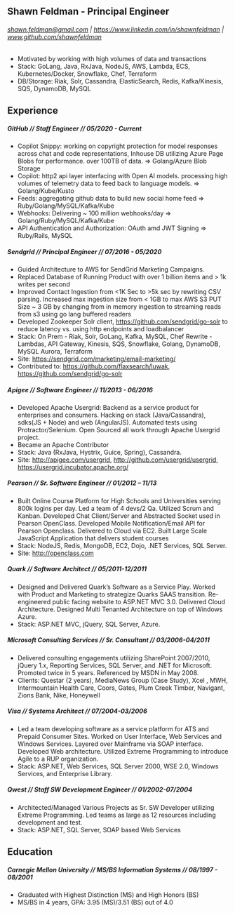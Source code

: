 ## Shawn Feldman - Principal Engineer

###### shawn.feldman@gmail.com | https://www.linkedin.com/in/shawnfeldman | www.github.com/shawnfeldman

- Motivated by working with high volumes of data and transactions
- Stack: GoLang, Java, RxJava, NodeJS, AWS, Lambda, ECS, Kubernetes/Docker, Snowflake, Chef, Terraform
- DB/Storage: Riak, Solr, Cassandra, ElasticSearch, Redis, Kafka/Kinesis, SQS, DynamoDB, MySQL

## Experience

##### GitHub // Staff Engineer // 05/2020 - Current

- Copilot Snippy: working on copyright protection for model responses across chat and code representations, Inhouse DB utilizing Azure Page Blobs for performance. over 100TB of data. => Golang/Azure Blob Storage
- Copilot: http2 api layer interfacing with Open AI models. processing high volumes of telemetry data to feed back to language models. => Golang/Kube/Kusto
- Feeds: aggregating github data to build new social home feed => Ruby/Golang/MySQL/Kafka/Kube
- Webhooks: Delivering ~ 100 million webhooks/day => Golang/Ruby/MySQL/Kafka/Kube
- API Authentication and Authorization: OAuth amd JWT Signing => Ruby/Rails, MySQL

##### Sendgrid // Principal Engineer // 07/2016 - 05/2020

- Guided Architecture to AWS for SendGrid Marketing Campaigns.
- Replaced Database of Running Product with over 1 billion items and > 1k writes per second
- Improved Contact Ingestion from <1K Sec to >5k sec by rewriting CSV parsing. Increased max ingestion size from < 1GB to max AWS S3 PUT Size ~ 3 GB by changing from in memory ingestion to streaming reads from s3 using go lang buffered readers
- Developed Zookeeper Solr client, https://github.com/sendgrid/go-solr to reduce latency vs. using http endpoints and loadbalancer
- Stack: On Prem - Riak, Solr, GoLang, Kafka, MySQL, Chef Rewrite - Lambdas, API Gateway, Kinesis, SQS, Snowflake, Golang, DynamoDB, MySQL Aurora, Terraform
- Site: https://sendgrid.com/marketing/email-marketing/
- Contributed to: https://github.com/flaxsearch/luwak, https://github.com/sendgrid/go-solr

##### Apigee // Software Engineer // 11/2013 - 06/2016

- Developed Apache Usergrid: Backend as a service product for enterprises and consumers. Hacking on stack (Java/Cassandra), sdks(JS + Node) and web (AngularJS). Automated tests using Protractor/Selenium. Open Sourced all work through Apache Usergrid project.
- Became an Apache Contributor
- Stack: Java (RxJava, Hystrix, Guice, Spring), Cassandra.
- Site: http://apigee.com/usergrid, http://github.com/usergrid/usergrid, https://usergrid.incubator.apache.org/

##### Pearson // Sr. Software Engineer // 01/2012 – 11/13

- Built Online Course Platform for High Schools and Universities serving 800k logins per day. Led a team of 4 devs/2 Qa. Utilized Scrum and Kanban. Developed Chat Client/Server and Abstracted Socket used in Pearson OpenClass. Developed Mobile Notification/Email API for Pearson Openclass. Delivered to Cloud via EC2. Built Large Scale JavaScript Application that delivers student courses
- Stack: NodeJS, Redis, MongoDB, EC2, Dojo, .NET Services, SQL Server.
- Site: http://openclass.com

##### Quark // Software Architect // 05/2011-12/2011

- Designed and Delivered Quark’s Software as a Service Play. Worked with Product and Marketing to strategize Quarks SAAS transition. Re-engineered public facing website to ASP.NET MVC 3.0. Delivered Cloud Architecture. Designed Multi Tenanted Architecture on top of Windows Azure.
- Stack: ASP.NET MVC, jQuery, SQL Server, Azure.

##### Microsoft Consulting Services // Sr. Consultant // 03/2006-04/2011

- Delivered consulting engagements utilizing SharePoint 2007/2010, jQuery 1.x, Reporting Services, SQL Server, and .NET for Microsoft. Promoted twice in 5 years. Referenced by MSDN in May 2008.
- Clients: Questar (2 years), MediaNews Group (Case Study), Xcel , MWH, Intermountain Health Care, Coors, Gates, Plum Creek Timber, Navigant, Zions Bank, Nike, Honeywell

##### Visa // Systems Architect // 07/2004-03/2006

- Led a team developing software as a service platform for ATS and Prepaid Consumer Sites. Worked on User Interface, Web Services and Windows Services. Layered over Mainframe via SOAP interface. Developed Web architecture. Utilized Extreme Programming to introduce Agile to a RUP organization.
- Stack: ASP.NET, Web Services, SQL Server 2000, WSE 2.0, Windows Services, and Enterprise Library.

##### Qwest // Staff SW Development Engineer // 01/2002-07/2004

- Architected/Managed Various Projects as Sr. SW Developer utilizing Extreme Programming. Led teams as large as 12 resources including development and test.
- Stack: ASP.NET, SQL Server, SOAP based Web Services

## Education

##### Carnegie Mellon University // MS/BS Information Systems // 08/1997 - 08/2001

- Graduated with Highest Distinction (MS) and High Honors (BS)
- MS/BS in 4 years, GPA: 3.95 (MS)/3.51 (BS) out of 4.0
